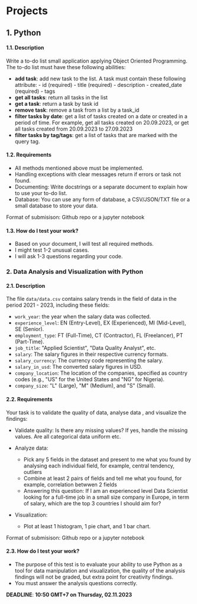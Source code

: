 # Projects

## 1. Python

#### 1.1. Description

Write a to-do list small application applying Object Oriented Programming. The to-do list must have these following abilities:

- **add task**: add new task to the list. A task must contain these following attribute:
        - id (required)
        - title (required)
        - description
        - created_date (required)
        - tags
- **get all tasks**: return all tasks in the list
- **get a task**: return a task by task id
- **remove task**: remove a task from a list by a task_id
- **filter tasks by date**: get a list of tasks created on a date or created in a period of time. For example, get all tasks created on 20.09.2023, or get all tasks created from 20.09.2023 to 27.09.2023
- **filter tasks by tag/tags**: get a list of tasks that are marked with the query tag.

#### 1.2. Requirements
- All methods mentioned above must be implemented.
- Handling exceptions with clear messages return if errors or task not found.
- Documenting: Write docstrings or a separate document to explain how to use your to-do list.
- Database: You can use any form of database, a CSV/JSON/TXT file or a small database to store your data.

Format of submisison: Github repo or a jupyter notebook

#### 1.3. How do I test your work?
- Based on your document, I will test all required methods.
- I might test 1-2 unusual cases.
- I will ask 1-3 questions regarding your code.


### 2. Data Analysis and Visualization with Python

#### 2.1. Description
The file `data/data.csv` contains salary trends in the field of data in the period 2021 - 2023, including these fields:

- `work_year`: the year when the salary data was collected.
- `experience_level`: EN (Entry-Level), EX (Experienced), MI (Mid-Level), SE (Senior).
- `employment_type`: FT (Full-Time), CT (Contractor), FL (Freelancer), PT (Part-Time).
- `job_title`: "Applied Scientist", "Data Quality Analyst", etc.
- `salary`: The salary figures in their respective currency formats.
- `salary_currency`: The currency code representing the salary.
- `salary_in_usd`: The converted salary figures in USD.
- `company_location`: The location of the companies, specified as country codes (e.g., "US" for the United States and "NG" for Nigeria).
- `company_size`: "L" (Large), "M" (Medium), and "S" (Small).

#### 2.2. Requirements

Your task is to validate the quality of data, analyse data , and visualize the findings:

- Validate quality: Is there any missing values? If yes, handle the missing values. Are all categorical data uniform etc.

- Analyze data:
    - Pick any 5 fields in the dataset and present to me what you found by analysing each individual field, for example, central tendency, outliers
    - Combine at least 2 pairs of fields and tell me what you found, for example, correlation betwwen 2 fields
    - Answering this question: If I am an experienced level Data Scientist looking for a full-time job in a small size company in Europe, in term of salary, which are the top 3 countries I should aim for?

- Visualization:
    - Plot at least 1 histogram, 1 pie chart, and 1 bar chart.

Format of submisison: Github repo or a jupyter notebook

#### 2.3. How do I test your work?

- The purpose of this test is to evaluate your ability to use Python as a tool for data manipulation and visualization, the quality of the analysis findings will not be graded, but extra point for creativity findings.
- You must answer the analysis questions correctly.

**DEADLINE**: **10:50 GMT+7 on Thursday, 02.11.2023**
